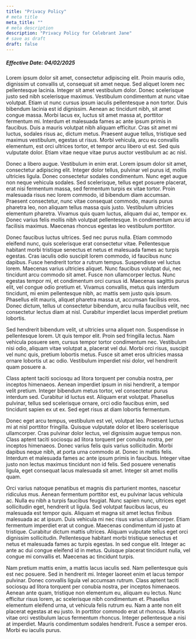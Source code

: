 ```yaml
---
title: "Privacy Policy"
# meta title
meta_title: ""
# meta description
description: "Privacy Policy for Celebrant Jane"
# save as draft
draft: false
---
```


##### Effective Date: 04/02/2025

Lorem ipsum dolor sit amet, consectetur adipiscing elit. Proin mauris odio, dignissim ut convallis ut, consequat sit amet neque. Sed aliquet lorem nec pellentesque lacinia. Integer sit amet vestibulum dolor. Donec scelerisque justo sed nibh scelerisque maximus. Vestibulum condimentum at nunc vitae volutpat. Etiam ut nunc cursus ipsum iaculis pellentesque a non tortor. Duis bibendum lacinia est id dignissim. Aenean ac tincidunt nibh, sit amet congue massa. Morbi lacus ex, luctus sit amet massa at, porttitor fermentum mi. Interdum et malesuada fames ac ante ipsum primis in faucibus. Duis a mauris volutpat nibh aliquam efficitur. Cras sit amet mi luctus, sodales risus ac, dictum metus. Praesent augue tellus, tristique sed maximus vestibulum, egestas ut risus. Morbi vehicula, arcu eu convallis elementum, est orci ultrices tortor, et tempor arcu libero ut est. Sed quis vulputate dolor. Etiam vitae neque vitae purus auctor vestibulum ac ac nisl.

Donec a libero augue. Vestibulum in enim erat. Lorem ipsum dolor sit amet, consectetur adipiscing elit. Integer dolor tellus, pulvinar vel purus id, mollis ultricies ligula. Donec consectetur sodales condimentum. Nunc eget augue non neque vehicula sodales. Sed scelerisque, tellus eget posuere placerat, erat nisi fermentum massa, sed fermentum turpis ex vitae tortor. Proin malesuada risus nec lorem commodo, id bibendum diam accumsan. Praesent consectetur, nunc vitae consequat commodo, mauris purus pharetra leo, non aliquam tellus massa quis justo. Vestibulum ultricies elementum pharetra. Vivamus quis quam luctus, aliquam dui ac, tempor ex. Donec varius felis mollis nibh volutpat pellentesque. In condimentum arcu id facilisis maximus. Maecenas rhoncus egestas leo vestibulum porttitor.

Donec faucibus luctus ultrices. Sed nec purus nulla. Etiam commodo eleifend nunc, quis scelerisque erat consectetur vitae. Pellentesque habitant morbi tristique senectus et netus et malesuada fames ac turpis egestas. Cras iaculis odio suscipit lorem commodo, id faucibus nunc dapibus. Fusce hendrerit tortor a rutrum tempus. Suspendisse vel luctus lorem. Maecenas varius ultricies aliquet. Nunc faucibus volutpat dui, nec tincidunt arcu commodo sit amet. Fusce non ullamcorper lectus. Nunc egestas tempor mi, et condimentum orci cursus id. Maecenas sagittis purus elit, vel congue odio pretium et. Vivamus convallis, metus quis interdum tincidunt, mi enim pellentesque nibh, ac mattis sem justo quis ipsum. Phasellus elit mauris, aliquet pharetra massa ut, accumsan facilisis eros. Donec dictum, tellus ut consectetur bibendum, arcu nulla faucibus velit, nec consectetur lectus diam at nisl. Curabitur imperdiet lacus imperdiet pretium lobortis.

Sed hendrerit bibendum velit, ut ultricies urna aliquet non. Suspendisse in pellentesque lorem. Ut quis tempor elit. Proin sed fringilla lectus. Nam vehicula posuere sem, cursus tempor tortor condimentum nec. Vestibulum nisi odio, aliquam vitae volutpat a, placerat vel dui. Morbi orci risus, suscipit vel nunc quis, pretium lobortis metus. Fusce sit amet eros ultricies massa ornare lobortis ut ac odio. Vestibulum imperdiet nisi dolor, vel hendrerit quam posuere a.

Class aptent taciti sociosqu ad litora torquent per conubia nostra, per inceptos himenaeos. Aenean imperdiet ipsum in nisi hendrerit, a tempor velit pretium. Integer bibendum metus tortor, vel consectetur purus interdum sed. Curabitur id luctus est. Aliquam erat volutpat. Phasellus pulvinar, tellus sed scelerisque ornare, orci odio faucibus enim, sed tincidunt sapien ex ut ex. Sed eget risus at diam lobortis fermentum.

Donec eget arcu tempus, vestibulum est vel, volutpat leo. Praesent luctus mi at nisl porttitor fringilla. Quisque vulputate dolor et libero scelerisque ullamcorper. Cras pulvinar dolor lectus, vel dignissim augue tempus non. Class aptent taciti sociosqu ad litora torquent per conubia nostra, per inceptos himenaeos. Donec varius felis quis varius sollicitudin. Morbi dapibus neque nibh, at porta urna commodo at. Donec in mattis felis. Interdum et malesuada fames ac ante ipsum primis in faucibus. Integer vitae justo non lectus maximus tincidunt non id felis. Sed posuere venenatis ligula, eget consequat lacus malesuada sit amet. Integer sit amet mollis quam.

Orci varius natoque penatibus et magnis dis parturient montes, nascetur ridiculus mus. Aenean fermentum porttitor est, eu pulvinar lacus vehicula ac. Nulla eu nibh a turpis faucibus feugiat. Nunc sapien nunc, ultrices eget sollicitudin eget, hendrerit ut ligula. Sed volutpat faucibus lacus, eu malesuada est tempor quis. Aliquam et magna sit amet lectus finibus malesuada ac at ipsum. Duis vehicula mi nec risus varius ullamcorper. Etiam fermentum imperdiet erat ut congue. Maecenas condimentum id justo at tristique. Curabitur dictum mattis ultrices. Aliquam vulputate tellus eget orci dignissim sollicitudin. Pellentesque habitant morbi tristique senectus et netus et malesuada fames ac turpis egestas. In sed congue elit. Integer ac ante ac dui congue eleifend id in metus. Quisque placerat tincidunt nulla, vel congue mi convallis et. Maecenas ac tincidunt turpis.

Nam pretium mattis enim, a mattis lacus iaculis sed. Nam pellentesque quis est nec posuere. Sed in hendrerit mi. Integer laoreet enim et lacus tempor pulvinar. Donec convallis ligula vel accumsan rutrum. Class aptent taciti sociosqu ad litora torquent per conubia nostra, per inceptos himenaeos. Aenean ante quam, tristique non elementum eu, aliquam eu lectus. Nunc efficitur risus lorem, ac scelerisque nibh condimentum et. Phasellus elementum eleifend urna, ut vehicula felis rutrum eu. Nam a ante non elit placerat egestas at eu justo. In porttitor commodo erat ut rhoncus. Mauris vitae orci vestibulum lacus fermentum rhoncus. Integer pellentesque a nisi at imperdiet. Mauris condimentum sodales hendrerit. Fusce a semper eros. Morbi eu iaculis purus.